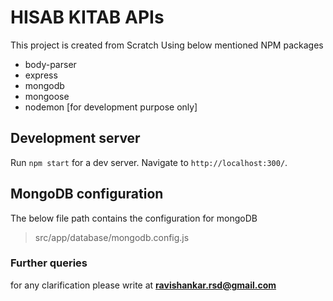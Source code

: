 # HISAB KITAB APIs

This project is created from Scratch Using below mentioned NPM packages

* body-parser
* express
* mongodb
* mongoose
* nodemon [for development purpose only]


## Development server

Run `npm start` for a dev server. Navigate to `http://localhost:300/`.

## MongoDB configuration

The below file path contains the configuration for mongoDB
> src/app/database/mongodb.config.js

### Further queries
for any clarification please write at **ravishankar.rsd@gmail.com**
